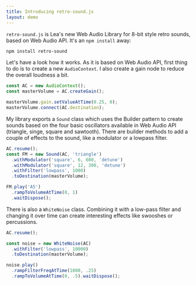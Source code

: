 ```yaml
---
title: Introducing retro-sound.js
layout: demo
---
```


`retro-sound.js` is Lea's new Web Audio Library for 8-bit style retro sounds, based on Web Audio API. It's an `npm install` away:

```sh
npm install retro-sound
```

Let's have a look how it works. As it is based on Web Audio API, first thing to do is to create a new `AudioContext`.
I also create a gain node to reduce the overall loudness a bit.

```ts
const AC = new AudioContext();
const masterVolume = AC.createGain();

masterVolume.gain.setValueAtTime(0.25, 0);
masterVolume.connect(AC.destination);
```

My library exports a `Sound` class which uses the Builder pattern to create sounds based on the four basic oscillators available in Web Audio API (triangle, singe, square and sawtooth). There are builder methods to add a couple of effects to the sound, like a modulator or a lowpass filter.

```ts
AC.resume();
const FM = new Sound(AC, 'triangle')
  .withModulator('square', 6, 600, 'detune')
  .withModulator('square', 12, 300, 'detune')
  .withFilter('lowpass', 1000)
  .toDestination(masterVolume);

FM.play('A5')
  .rampToVolumeAtTime(0, 1)
  .waitDispose();
```

There is also a `WhiteNoise` class. Combining it with a low-pass filter and changing it over time can create interesting effects like swooshes or percussions.

```ts
AC.resume();

const noise = new WhiteNoise(AC)
  .withFilter('lowpass', 10000)
  .toDestination(masterVolume);

noise.play()
  .rampFilterFreqAtTime(1000, .25)
  .rampToVolumeAtTime(0, .5).waitDispose();
```

